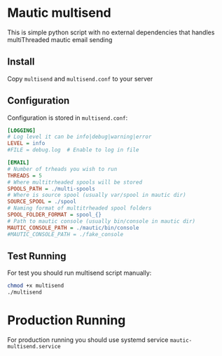 # Mautic multisend

This is simple python script with no external dependencies that handles multiThreaded mautic email sending


## Install

Copy `multisend` and `multisend.conf` to your server

## Configuration

Configuration is stored in `multisend.conf`: 

```ini
[LOGGING]
# Log level it can be info|debug|warning|error
LEVEL = info
#FILE = debug.log  # Enable to log in file

[EMAIL]
# Number of trheads you wish to run
THREADS = 5
# Where multitrheaded spools will be stored
SPOOLS_PATH = ./multi-spools
# Where is source spool (usually var/spool in mautic dir)
SOURCE_SPOOL = ./spool
# Naming format of multitrheaded spool folders
SPOOL_FOLDER_FORMAT = spool_{}
# Path to mautic console (usually bin/console in mautic dir)
MAUTIC_CONSOLE_PATH = ./mautic/bin/console
#MAUTIC_CONSOLE_PATH = ./fake_console
```

## Test Running

For test you should run multisend script manually:

```bash
chmod +x multisend
./multisend
```

# Production Running

For production running you should use systemd service `mautic-multisend.service`